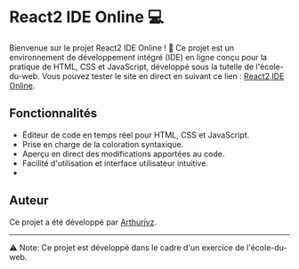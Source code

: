 # React2 IDE Online 💻

Bienvenue sur le projet React2 IDE Online ! 🎉 Ce projet est un environnement de développement intégré (IDE) en ligne conçu pour la pratique de HTML, CSS et JavaScript, développé sous la tutelle de l'école-du-web. Vous pouvez tester le site en direct en suivant ce lien : [React2 IDE Online](https://react2-ide-online.vercel.app/).

## Fonctionnalités

- Éditeur de code en temps réel pour HTML, CSS et JavaScript.
- Prise en charge de la coloration syntaxique.
- Aperçu en direct des modifications apportées au code.
- Facilité d'utilisation et interface utilisateur intuitive.
- 
## Auteur

Ce projet a été développé par [Arthurjvz](lien-vers-votre-profil-github).

---

⚠️ Note: Ce projet est développé dans le cadre d'un exercice de l'école-du-web.
